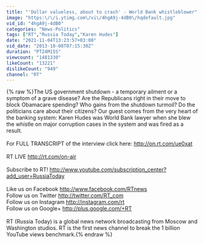 ```yaml
---
title: "'Dollar valueless, about to crash' - World Bank whistleblower"
image: "https:\/\/i.ytimg.com\/vi\/4hgA9j-4dB0\/hqdefault.jpg"
vid_id: "4hgA9j-4dB0"
categories: "News-Politics"
tags: ["RT","Russia Today","Karen Hudes"]
date: "2021-11-04T13:23:57+03:00"
vid_date: "2013-10-08T07:15:30Z"
duration: "PT24M15S"
viewcount: "1481330"
likeCount: "13221"
dislikeCount: "949"
channel: "RT"
---
```

{% raw %}The US government shutdown - a temporary ailment or a symptom of a grave disease? Are the Republicans right in their move to block Obamacare spending? Who gains from the shutdown turmoil? Do the politicians care about their citizens? Our guest comes from the very heart of the banking system: Karen Hudes was World Bank lawyer when she blew the whistle on major corruption cases in the system and was fired as a result.<br /><br />For FULL TRANSCRIPT of the interview click here: <a rel="nofollow" target="blank" href="http://on.rt.com/ue0xat">http://on.rt.com/ue0xat</a> <br /><br />RT LIVE <a rel="nofollow" target="blank" href="http://rt.com/on-air">http://rt.com/on-air</a><br /><br />Subscribe to RT! <a rel="nofollow" target="blank" href="http://www.youtube.com/subscription_center?add_user=RussiaToday">http://www.youtube.com/subscription_center?add_user=RussiaToday</a><br /><br />Like us on Facebook <a rel="nofollow" target="blank" href="http://www.facebook.com/RTnews">http://www.facebook.com/RTnews</a><br />Follow us on Twitter <a rel="nofollow" target="blank" href="http://twitter.com/RT_com">http://twitter.com/RT_com</a><br />Follow us on Instagram <a rel="nofollow" target="blank" href="http://instagram.com/rt">http://instagram.com/rt</a><br />Follow us on Google+ <a rel="nofollow" target="blank" href="http://plus.google.com/+RT">http://plus.google.com/+RT</a><br /><br />RT (Russia Today) is a global news network broadcasting from Moscow and Washington studios. RT is the first news channel to break the 1 billion YouTube views benchmark.{% endraw %}
